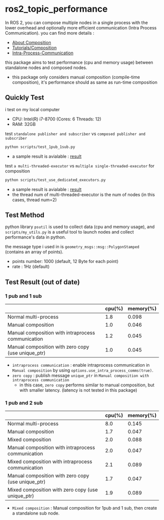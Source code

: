 # ros2_topic_performance

In ROS 2, you can compose multiple nodes in a single process with the lower overhead and optionally more efficient communication (Intra Process Communication). you can find more details :

* [About Composition](https://docs.ros.org/en/galactic/Concepts/About-Composition.html)
* [Tutorials/Composition](https://docs.ros.org/en/galactic/Tutorials/Composition.html)
* [Intra-Process-Communication](https://docs.ros.org/en/galactic/Tutorials/Intra-Process-Communication.html)

this package aims to test performance (cpu and memory usage) between standalone nodes and composed nodes.

* this package only considers manual composition (compile-time composition), it's performance should as same as run-time composition

## Quickly Test

i test on my local computer

* CPU:  Intel(R)  i7-8700  (Cores: 6 Threads: 12)
* RAM:  32GB

test `standalone publisher and subscriber` vs `composed publisher and subscriber`

```bash
python scripts/test_1pub_1sub.py
```

* a sample result is avialable : [result](test_result/test_1pub_1sub.txt)

test `a multi-threaded-executor` vs `multiple single-threaded-executor` for composition

```bash
python scripts/test_use_dedicated_executors.py
```

* a sample result is avialable : [result](test_result/test_use_dedicated_executors.txt)
* the thread num of multi-threaded-executor is the num of nodes (in this cases, thread num=2)

## Test Method

python library `psutil` is used to collect data (cpu and memory usage), and `scripts/my_utils.py` is a useful tool to launch nodes and collect performance's data in python.

the message type i used in is `geometry_msgs::msg::PolygonStamped` (contains an array of points).

* points number: 1000 (default, 12 Byte for each point)
* rate : 1Hz (default)


## Test Result (out of date)

### 1 pub and 1 sub

|                                                    | cpu(%) | memory(%) |
| -------------------------------------------------- | ------ | --------- |
| Normal multi-process                               | 1.8    | 0.098     |
| Manual composition                                 | 1.0    | 0.046     |
| Manual composition with intraprocess communication | 1.2    | 0.045     |
| Manual composition with zero copy (use unique_ptr) | 1.0    | 0.045     |

* `intraprocess communication` :  enable intraprocess communication in `Manual composition` by using `options.use_intra_process_comms(true)`.
* `zero copy` : publish message `unique_ptr` in `Manual composition with intraprocess communication`
  * in this case, `zero copy` performs similar to manual composition, but with smaller latency. (latency is not tested in this package)

### 1 pub and 2 sub

|                                                    | cpu(%) | memory(%) |
| -------------------------------------------------- | ------ | --------- |
| Normal multi-process                               | 8.0    | 0.145     |
| Manual composition                                 | 1.7    | 0.047     |
| Mixed composition                                  | 2.0    | 0.088     |
| Manual composition with intraprocess communication | 2.0    | 0.047     |
| Mixed composition with intraprocess communication  | 2.1    | 0.089     |
| Manual composition with zero copy (use unique_ptr) | 1.7    | 0.047     |
| Mixed composition with zero copy (use unique_ptr)  | 1.9    | 0.089     |

* `Mixed composition` :  Manual composition for 1pub and 1 sub, then create a standalone sub node.
